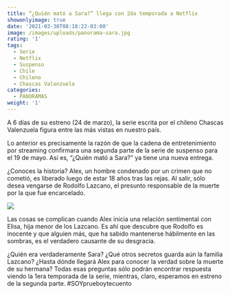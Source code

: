 ```yaml
---
title: “¿Quién mató a Sara?” llega con 2da temporada a Netflix
showonlyimage: true
date: '2021-03-30T08:18:22-03:00'
image: /images/uploads/panorama-sara.jpg
rating: '1'
tags:
  - Serie
  - Netflix
  - Suspenso
  - Chile
  - Chileno
  - Chascas Valenzuela
categories:
  - PANORAMAS
weight: '1'
---
```

A 6 días de su estreno (24 de marzo), la serie escrita por el chileno Chascas Valenzuela figura entre las más vistas en nuestro país.

<!--more-->

Lo anterior es precisamente la razón de que la cadena de entretenimiento por streaming confirmara una segunda parte de la serie de suspenso para el 19 de mayo. Así es, “¿Quién mató a Sara?” ya tiene una nueva entrega.



¿Conoces la historia? Alex, un hombre condenado por un crimen que no cometió, es liberado luego de estar 18 años tras las rejas. Al salir, sólo desea vengarse de Rodolfo Lazcano, el presunto responsable de la muerte por la que fue encarcelado. 



![](/images/uploads/panorama-sara.jpg)

Las cosas se complican cuando Alex inicia una relación sentimental con Elisa, hija menor de los Lazcano. Es ahí que descubre que Rodolfo es inocente y que alguien más, que ha sabido mantenerse hábilmente en las sombras, es el verdadero causante de su desgracia.



¿Quién era verdaderamente Sara? ¿Qué otros secretos guarda aún la familia Lazcano? ¿Hasta dónde llegará Alex para conocer la verdad sobre la muerte de su hermana? Todas esas preguntas sólo podrán encontrar respuesta viendo la 1era temporada de la serie, mientras, claro, esperamos en estreno de la segunda parte. #SOYprueboytecuento
